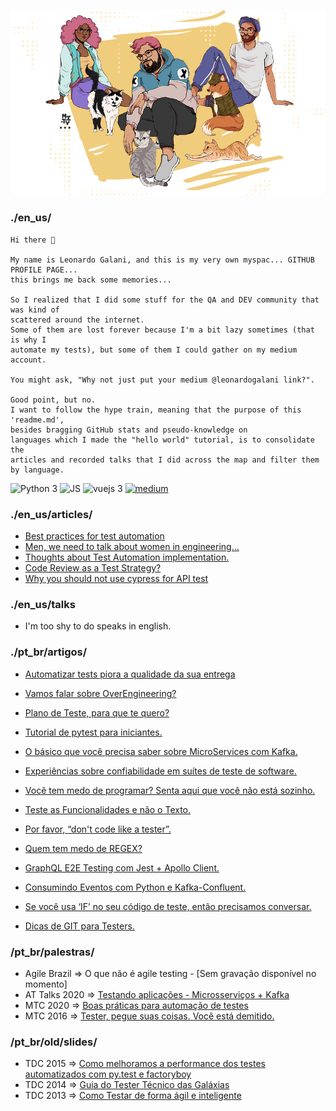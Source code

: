 ![](https://github.com/leoGalani/leoGalani/blob/main/leo_github.png)

### ./en_us/

    Hi there 👋

    My name is Leonardo Galani, and this is my very own myspac... GITHUB PROFILE PAGE...
    this brings me back some memories...

    So I realized that I did some stuff for the QA and DEV community that was kind of
    scattered around the internet. 
    Some of them are lost forever because I'm a bit lazy sometimes (that is why I 
    automate my tests), but some of them I could gather on my medium account.

    You might ask, "Why not just put your medium @leonardogalani link?".

    Good point, but no.
    I want to follow the hype train, meaning that the purpose of this 'readme.md',
    besides bragging GitHub stats and pseudo-knowledge on
    languages which I made the "hello world" tutorial, is to consolidate the 
    articles and recorded talks that I did across the map and filter them by language.


![Python 3](https://img.shields.io/badge/python-3-blue.svg) ![JS](https://img.shields.io/badge/js-vanilla-yellow.svg) ![vuejs 3](https://img.shields.io/badge/vuejs-3-green.svg) [![medium](https://img.shields.io/badge/medium-articles-red.svg)](https://medium.com/@leonardogalani)




### ./en_us/articles/

- [Best practices for test automation](https://medium.com/assertqualityassurance/best-practices-for-test-automation-536e7a94ded4)
- [Men, we need to talk about women in engineering…](https://medium.com/@leonardogalani/men-we-need-to-talk-about-women-in-engineering-578729935f01)
- [Thoughts about Test Automation implementation.](https://medium.com/assertqualityassurance/thoughts-about-test-automation-implementation-d516629438ac)
- [Code Review as a Test Strategy?](https://medium.com/assertqualityassurance/drops-code-review-as-a-test-strategy-ab7eea5dbb97)
- [Why you should not use cypress for API test](https://medium.com/assertqualityassurance/why-you-should-not-use-cypress-for-api-tests-562aca637563)

### ./en_us/talks

- I'm too shy to do speaks in english.

### ./pt_br/artigos/
- [Automatizar tests piora a qualidade da sua entrega](https://medium.com/assertqualityassurance/automatizar-testes-piora-a-qualidade-da-sua-entrega-89e312c4adbc)
- [Vamos falar sobre OverEngineering?](https://medium.com/assertqualityassurance/vamos-falar-sobre-overengineering-4271ecc9c65f)
- [Plano de Teste, para que te quero?](https://medium.com/assertqualityassurance/plano-de-teste-para-que-te-quero-5b8f4274bdf2)
- [Tutorial de pytest para iniciantes.](https://medium.com/assertqualityassurance/tutorial-de-pytest-para-iniciantes-cbdd81c6d761)
- [O básico que você precisa saber sobre MicroServices com Kafka.](https://medium.com/assertqualityassurance/o-b%C3%A1sico-que-voc%C3%AA-precisa-saber-sobre-microservices-com-kafka-8cee23ce83d9)
- [Experiências sobre confiabilidade em suítes de teste de software.](https://medium.com/assertqualityassurance/experi%C3%AAncias-sobre-confiabilidade-em-su%C3%ADtes-de-teste-de-software-6fa9e1925f6c)
- [Você tem medo de programar? Senta aqui que você não está sozinho.](https://medium.com/assertqualityassurance/voc%C3%AA-tem-medo-de-programar-senta-aqui-que-voc%C3%AA-n%C3%A3o-est%C3%A1-sozinho-7829d150b471)
- [Teste as Funcionalidades e não o Texto.](https://medium.com/assertqualityassurance/teste-as-funcionalidades-e-n%C3%A3o-o-texto-267458501b67)
- [Por favor, “don't code like a tester”.](https://medium.com/assertqualityassurance/por-favor-dont-code-like-a-tester-1a93eb3ee3ae)

- [Quem tem medo de REGEX?](https://medium.com/assertqualityassurance/quem-tem-medo-de-regex-99edd1601efb)
- [GraphQL E2E Testing com Jest + Apollo Client.](https://medium.com/assertqualityassurance/graphql-e2e-testing-com-jest-apollo-client-80e0c60b1a9d)
- [Consumindo Eventos com Python e Kafka-Confluent.](https://medium.com/assertqualityassurance/consumindo-eventos-com-python-e-kafka-confluent-d5e394cd2612)
- [Se você usa ‘IF’ no seu código de teste, então precisamos conversar.](https://medium.com/assertqualityassurance/se-voc%C3%AA-usa-if-no-seu-c%C3%B3digo-de-teste-ent%C3%A3o-precisamos-conversar-5caf84c83664)
- [Dicas de GIT para Testers.](https://medium.com/assertqualityassurance/dicas-de-git-para-testers-fdd721585fae)

### /pt_br/palestras/

- Agile Brazil => O que não é agile testing - [Sem gravação disponível no momento]
- AT Talks 2020 => [Testando aplicações - Microsserviços + Kafka](https://www.youtube.com/watch?v=EYX5YPVO2ic)
- MTC 2020 => [Boas práticas para automação de testes](https://www.youtube.com/watch?v=Ab5tEM3YG1c)
- MTC 2016 => [Tester, pegue suas coisas. Você está demitido.](https://medium.com/assertqualityassurance/thoughts-about-test-automation-implementation-d516629438ac)


### /pt_br/old/slides/

- TDC 2015 => [Como melhoramos a performance dos testes automatizados com py.test e factoryboy](https://www.slideshare.net/LeonardoGalani/como-melhoramos-a-performance-dos-testes-automatizados-com-pytest-e-factoryboy)
- TDC 2014 => [Guia do Tester Técnico das Galáxias](https://www.slideshare.net/LeonardoGalani/tdc2014-guia-do-tester-tcnico-das-galxias)
- TDC 2013 => [Como Testar de forma ágil e inteligente](https://www.slideshare.net/LeonardoGalani/tdc2013-leonardo-galani-24162047)
